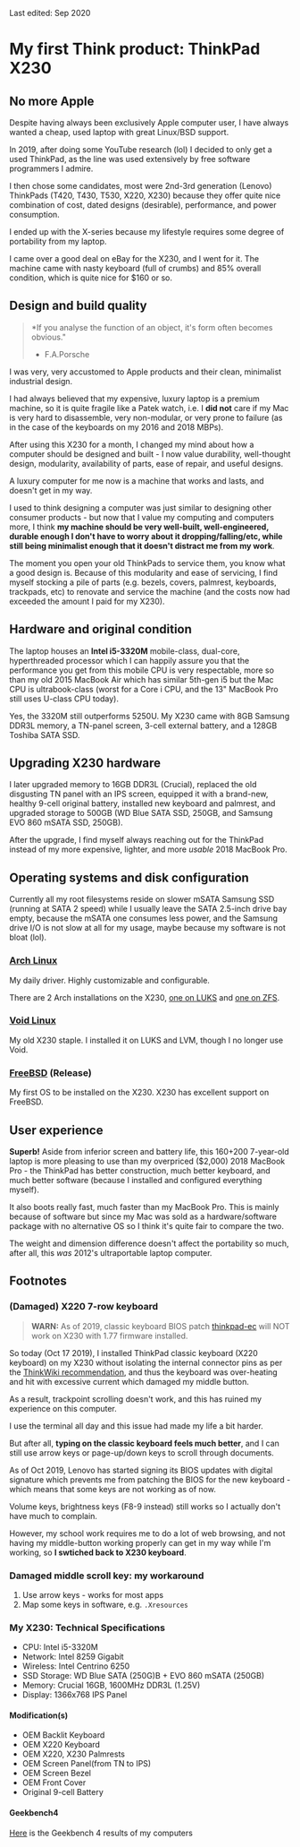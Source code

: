Last edited: Sep 2020

# My first Think product: ThinkPad X230

## No more Apple

Despite having always been exclusively Apple computer user, I have always wanted a cheap,
used laptop with great Linux/BSD support.

In 2019, after doing some YouTube research (lol) I decided to only get a used ThinkPad,
as the line was used extensively by free software programmers I admire.

I then chose some candidates, most were 2nd-3rd generation (Lenovo) ThinkPads (T420, T430, T530, X220, X230)
because they offer quite nice combination of cost, dated designs (desirable), performance, and power consumption.

I ended up with the X-series because my lifestyle requires some degree of portability from my laptop.

I came over a good deal on eBay for the X230, and I went for it. The machine came with nasty keyboard (full of crumbs)
and 85% overall condition, which is quite nice for $160 or so.

## Design and build quality

> \*If you analyse the function of an object, it's form often becomes obvious."
>
> - F.A.Porsche

I was very, very accustomed to Apple products and their clean, minimalist industrial design.

I had always believed that my expensive, luxury laptop is a premium machine, so it is quite
fragile like a Patek watch, i.e. I **did not** care if my Mac is very hard to disassemble,
very non-modular, or very prone to failure (as in the case of the keyboards
on my 2016 and 2018 MBPs).

After using this X230 for a month, I changed my mind about how a computer
should be designed and built - I now value durability, well-thought design,
modularity, availability of parts, ease of repair, and useful designs.

A luxury computer for me now is a machine that works and lasts, and doesn't get in my way.

I used to think designing a computer was just similar to designing other consumer products -
but now that I value my computing and computers more, I think **my machine should be very well-built,
well-engineered, durable enough I don't have to worry about it dropping/falling/etc,
while still being minimalist enough that it doesn't distract me from my work**.

The moment you open your old ThinkPads to service them, you know what a good design is.
Because of this modularity and ease of servicing, I find myself stocking a pile of parts
(e.g. bezels, covers, palmrest, keyboards, trackpads, etc) to renovate and service the machine
(and the costs now had exceeded the amount I paid for my X230).

## Hardware and original condition

The laptop houses an **Intel i5-3320M** mobile-class, dual-core, hyperthreaded processor
which I can happily assure you that the performance you get from this mobile CPU is very respectable,
more so than my old 2015 MacBook Air which has similar 5th-gen i5 but the Mac CPU is ultrabook-class
(worst for a Core i CPU, and the 13" MacBook Pro still uses U-class CPU today).

Yes, the 3320M still outperforms 5250U. My X230 came with 8GB Samsung DDR3L memory, a TN-panel screen,
3-cell external battery, and a 128GB Toshiba SATA SSD.

## Upgrading X230 hardware

I later upgraded memory to 16GB DDR3L (Crucial), replaced the old disgusting TN panel with an IPS screen,
equipped it with a brand-new, healthy 9-cell original battery, installed new keyboard and palmrest,
and upgraded storage to 500GB (WD Blue SATA SSD, 250GB, and Samsung EVO 860 mSATA SSD, 250GB). 

After the upgrade, I find myself always reaching out for the ThinkPad instead of
my more expensive, lighter, and more _usable_ 2018 MacBook Pro.

## Operating systems and disk configuration

Currently all my root filesystems reside on slower mSATA Samsung SSD (running at SATA 2 speed)
while I usually leave the SATA 2.5-inch drive bay empty, because the mSATA one consumes less power,
and the Samsung drive I/O is not slow at all for my usage, maybe because my software is not bloat (lol).

### [Arch Linux](https://en.wikipedia.org/wiki/Linux_distribution)

My daily driver. Highly customizable and configurable.

There are 2 Arch installations on the X230,
[one on LUKS](https://artnoi.com/cheat/lvm) and [one on ZFS](/blog/arch-zfs.html).

### [Void Linux](https://voidlinux.org)

My old X230 staple. I installed it on LUKS and LVM, though I no longer use Void.

### [FreeBSD](https://freebsd.org) (Release)

My first OS to be installed on the X230. X230 has excellent support on FreeBSD.

## User experience

**Superb!** Aside from inferior screen and battery life, this $160+$200 7-year-old laptop
is more pleasing to use than my overpriced ($2,000) 2018 MacBook Pro - the ThinkPad has
better construction, much better keyboard, and much better software (because I installed
and configured everything myself).

It also boots really fast, much faster than my MacBook Pro. This is mainly because of
software but since my Mac was sold as a hardware/software package with no alternative OS
so I think it's quite fair to compare the two.

The weight and dimension difference doesn't affect the portability so much, after all,
this _was_ 2012's ultraportable laptop computer.

## Footnotes

### (Damaged) X220 7-row keyboard

> **WARN:** As of 2019, classic keyboard BIOS patch [thinkpad-ec](https://github.com/hamishcoleman/thinkpad-ec)
> will NOT work on X230 with 1.77 firmware installed. 

So today (Oct 17 2019), I installed ThinkPad classic keyboard (X220 keyboard) on my X230 without
isolating the internal connector pins as per the [ThinkWiki recommendation](http://www.thinkwiki.org/wiki/Install_Classic_Keyboard_on_xx30_Series_ThinkPads),
and thus the keyboard was over-heating and hit with excessive current which damaged my middle button.

As a result, trackpoint scrolling doesn't work, and this has ruined my experience on this computer.

I use the terminal all day and this issue had made my life a bit harder.

But after all, **typing on the classic keyboard feels much better**, and I can still use arrow keys
or page-up/down keys to scroll through documents.

As of Oct 2019, Lenovo has started signing its BIOS updates with digital signature which prevents me from
patching the BIOS for the new keyboard - which means that some keys are not working as of now.

Volume keys, brightness keys (F8-9 instead) still works so I actually don't have much to complain.

However, my school work requires me to do a lot of web browsing, and not having my middle-button
working properly can get in my way while I'm working, so **I swtiched back to X230 keyboard**.

### Damaged middle scroll key: my workaround

1.  Use arrow keys - works for most apps
2.  Map some keys in software, e.g. `.Xresources`

### My X230: Technical Specifications

- CPU: Intel i5-3320M
- Network: Intel 8259 Gigabit
- Wireless: Intel Centrino 6250
- SSD Storage: WD Blue SATA (250G)B + EVO 860 mSATA (250GB)
- Memory: Crucial 16GB, 1600MHz DDR3L (1.25V)
- Display: 1366x768 IPS Panel

#### Modification(s)

- OEM Backlit Keyboard
- OEM X220 Keyboard
- OEM X220, X230 Palmrests
- OEM Screen Panel(from TN to IPS)
- OEM Screen Bezel
- OEM Front Cover
- Original 9-cell Battery

#### Geekbench4

[Here](https://browser.geekbench.com/user/artnoi) is the Geekbench 4 results of my computers

